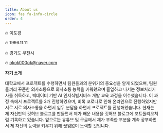 ```yaml
---
title: About us
icon: fas fa-info-circle
order: 4
---
```




🔥	이도경

🔥	1996.11.11

🔥	경기도 부천시

🔥	okok000ok@naver.com


**자기 소개**

대학교에서 프로젝트를 수행하면서 팀원들과의 분위기의 중요성을 알게 되었으며, 팀원들끼리 꾸준한 의사소통으로 의사소통 능력을 키워왔으며 졸업하고 나서는 정보처리기사를 취득하고, 빅데이터 기반 AI 인지식별서비스 개발 교육 과정을 이수했습니다. 이 과정 속에서 프로젝트를 3개 진행하였으며, 비록 코로나로 인해 온라인으로 진행하였지만 서로 서로 의사소통을 하면서 임무 분담을 하면서 프로젝트를 진행해왔습니다. 현재는 제 자신만의 깃허브 블로그를 만들면서 제가 배운 내용을 깃허브 블로그에 포트폴리오처럼 기록하고 있습니다. 앞으로는 유튜브 및 구글에서 제가 부족한 부분을 계속 공부하면서 제 자신의 능력을 키우기 위해 끊임없이 노력할 것입니다.
